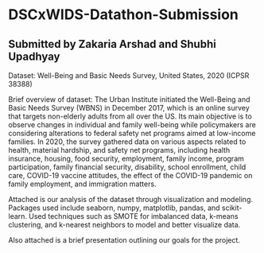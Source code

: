 # DSCxWIDS-Datathon-Submission
## Submitted by Zakaria Arshad and Shubhi Upadhyay

Dataset: Well-Being and Basic Needs Survey, United States, 2020 (ICPSR 38388)

Brief overview of dataset: The Urban Institute initiated the Well-Being and Basic Needs Survey (WBNS) in December 2017, which is an online survey that targets non-elderly adults from all over the US. Its main objective is to observe changes in individual and family well-being while policymakers are considering alterations to federal safety net programs aimed at low-income families. In 2020, the survey gathered data on various aspects related to health, material hardship, and safety net programs, including health insurance, housing, food security, employment, family income, program participation, family financial security, disability, school enrollment, child care, COVID-19 vaccine attitudes, the effect of the COVID-19 pandemic on family employment, and immigration matters.

Attached is our analysis of the dataset through visualization and modeling. Packages used include seaborn, numpy, matplotlib, pandas, and scikit-learn. Used techniques such as SMOTE for imbalanced data, k-means clustering, and k-nearest neighbors to model and better visualize data.

Also attached is a brief presentation outlining our goals for the project.
